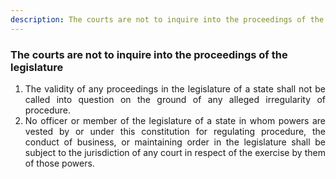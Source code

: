 ```yaml
---
description: The courts are not to inquire into the proceedings of the legislature
---
```


### The courts are not to inquire into the proceedings of the legislature

1. <div style="text-align: justify"> The validity of any proceedings in the legislature of a state shall not be called into question on the ground of any alleged irregularity of procedure.
2. <div style="text-align: justify"> No officer or member of the legislature of a state in whom powers are vested by or under this constitution for regulating procedure, the conduct of business, or maintaining order in the legislature shall be subject to the jurisdiction of any court in respect of the exercise by them of those powers.
